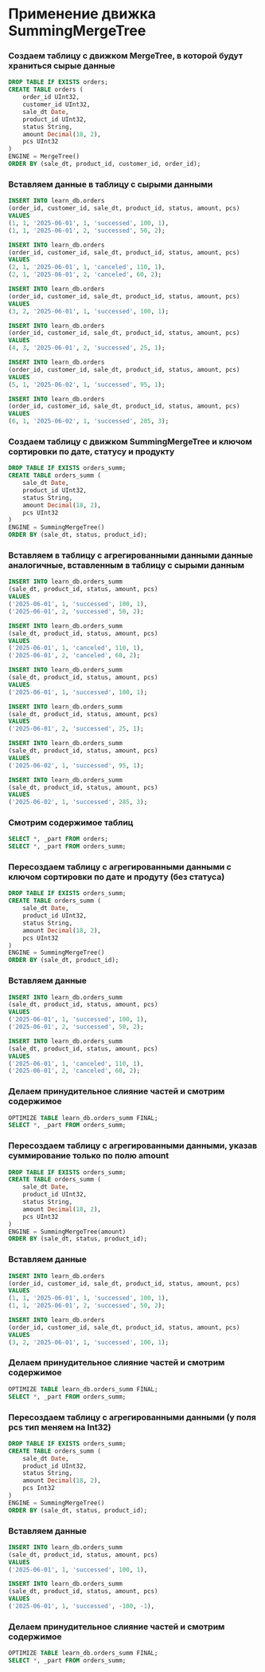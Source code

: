 # Применение движка SummingMergeTree

### Создаем таблицу с движком MergeTree, в которой будут храниться сырые данные
```sql
DROP TABLE IF EXISTS orders;
CREATE TABLE orders (
	order_id UInt32,
	customer_id UInt32,
	sale_dt Date,
	product_id UInt32,
	status String,
	amount Decimal(18, 2),
	pcs UInt32
)
ENGINE = MergeTree()
ORDER BY (sale_dt, product_id, customer_id, order_id);
```

### Вставляем данные в таблицу с сырыми данными
```sql
INSERT INTO learn_db.orders
(order_id, customer_id, sale_dt, product_id, status, amount, pcs)
VALUES
(1, 1, '2025-06-01', 1, 'successed', 100, 1),
(1, 1, '2025-06-01', 2, 'successed', 50, 2);

INSERT INTO learn_db.orders
(order_id, customer_id, sale_dt, product_id, status, amount, pcs)
VALUES
(2, 1, '2025-06-01', 1, 'canceled', 110, 1),
(2, 1, '2025-06-01', 2, 'canceled', 60, 2);

INSERT INTO learn_db.orders
(order_id, customer_id, sale_dt, product_id, status, amount, pcs)
VALUES
(3, 2, '2025-06-01', 1, 'successed', 100, 1);

INSERT INTO learn_db.orders
(order_id, customer_id, sale_dt, product_id, status, amount, pcs)
VALUES
(4, 3, '2025-06-01', 2, 'successed', 25, 1);

INSERT INTO learn_db.orders
(order_id, customer_id, sale_dt, product_id, status, amount, pcs)
VALUES
(5, 1, '2025-06-02', 1, 'successed', 95, 1);

INSERT INTO learn_db.orders
(order_id, customer_id, sale_dt, product_id, status, amount, pcs)
VALUES
(6, 1, '2025-06-02', 1, 'successed', 285, 3);
```

### Создаем таблицу с движком SummingMergeTree и ключом сортировки по дате, статусу и продукту
```sql
DROP TABLE IF EXISTS orders_summ;
CREATE TABLE orders_summ (
	sale_dt Date,
	product_id UInt32,
	status String,
	amount Decimal(18, 2),
	pcs UInt32
)
ENGINE = SummingMergeTree()
ORDER BY (sale_dt, status, product_id);
```

### Вставляем в таблицу с агрегированными данными данные аналогичные, вставленным в таблицу с сырыми данным 
```sql
INSERT INTO learn_db.orders_summ
(sale_dt, product_id, status, amount, pcs)
VALUES
('2025-06-01', 1, 'successed', 100, 1),
('2025-06-01', 2, 'successed', 50, 2);

INSERT INTO learn_db.orders_summ
(sale_dt, product_id, status, amount, pcs)
VALUES
('2025-06-01', 1, 'canceled', 110, 1),
('2025-06-01', 2, 'canceled', 60, 2);

INSERT INTO learn_db.orders_summ
(sale_dt, product_id, status, amount, pcs)
VALUES
('2025-06-01', 1, 'successed', 100, 1);

INSERT INTO learn_db.orders_summ
(sale_dt, product_id, status, amount, pcs)
VALUES
('2025-06-01', 2, 'successed', 25, 1);

INSERT INTO learn_db.orders_summ
(sale_dt, product_id, status, amount, pcs)
VALUES
('2025-06-02', 1, 'successed', 95, 1);

INSERT INTO learn_db.orders_summ
(sale_dt, product_id, status, amount, pcs)
VALUES
('2025-06-02', 1, 'successed', 285, 3);
```

### Смотрим содержимое таблиц
```sql
SELECT *, _part FROM orders;
SELECT *, _part FROM orders_summ;
```

### Пересоздаем таблицу с агрегированными данными с ключом сортировки по дате и продуту (без статуса)
```sql
DROP TABLE IF EXISTS orders_summ;
CREATE TABLE orders_summ (
	sale_dt Date,
	product_id UInt32,
	status String,
	amount Decimal(18, 2),
	pcs UInt32
)
ENGINE = SummingMergeTree()
ORDER BY (sale_dt, product_id);
```

### Вставляем данные
```sql
INSERT INTO learn_db.orders_summ
(sale_dt, product_id, status, amount, pcs)
VALUES
('2025-06-01', 1, 'successed', 100, 1),
('2025-06-01', 2, 'successed', 50, 2);

INSERT INTO learn_db.orders_summ
(sale_dt, product_id, status, amount, pcs)
VALUES
('2025-06-01', 1, 'canceled', 110, 1),
('2025-06-01', 2, 'canceled', 60, 2);
```

### Делаем принудительное слияние частей и смотрим содержимое
```sql
OPTIMIZE TABLE learn_db.orders_summ FINAL; 
SELECT *, _part FROM orders_summ;
```

### Пересоздаем таблицу с агрегированными данными, указав суммирование только по полю amount
```sql
DROP TABLE IF EXISTS orders_summ;
CREATE TABLE orders_summ (
	sale_dt Date,
	product_id UInt32,
	status String,
	amount Decimal(18, 2),
	pcs UInt32
)
ENGINE = SummingMergeTree(amount)
ORDER BY (sale_dt, status, product_id);
```

### Вставляем данные
```sql
INSERT INTO learn_db.orders
(order_id, customer_id, sale_dt, product_id, status, amount, pcs)
VALUES
(1, 1, '2025-06-01', 1, 'successed', 100, 1),
(1, 1, '2025-06-01', 2, 'successed', 50, 2);

INSERT INTO learn_db.orders
(order_id, customer_id, sale_dt, product_id, status, amount, pcs)
VALUES
(3, 2, '2025-06-01', 1, 'successed', 100, 1);
```

### Делаем принудительное слияние частей и смотрим содержимое
```sql
OPTIMIZE TABLE learn_db.orders_summ FINAL; 
SELECT *, _part FROM orders_summ;
```

### Пересоздаем таблицу с агрегированными данными (у поля pcs тип меняем на Int32) 
```sql
DROP TABLE IF EXISTS orders_summ;
CREATE TABLE orders_summ (
	sale_dt Date,
	product_id UInt32,
	status String,
	amount Decimal(18, 2),
	pcs Int32
)
ENGINE = SummingMergeTree()
ORDER BY (sale_dt, status, product_id);
```

### Вставляем данные
```sql
INSERT INTO learn_db.orders_summ
(sale_dt, product_id, status, amount, pcs)
VALUES
('2025-06-01', 1, 'successed', 100, 1),

INSERT INTO learn_db.orders_summ
(sale_dt, product_id, status, amount, pcs)
VALUES
('2025-06-01', 1, 'successed', -100, -1),
```

### Делаем принудительное слияние частей и смотрим содержимое
```sql
OPTIMIZE TABLE learn_db.orders_summ FINAL; 
SELECT *, _part FROM orders_summ;
```
